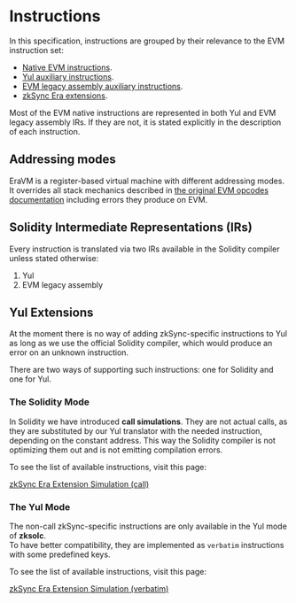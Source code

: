 # Instructions

In this specification, instructions are grouped by their relevance to the EVM instruction set:

- [Native EVM instructions](https://github.com/code-423n4/2023-10-zksync/blob/main/docs/VM%20Section/How%20compiler%20works/instructions/extensions/overview.md).
- [Yul auxiliary instructions](https://github.com/code-423n4/2023-10-zksync/blob/main/docs/VM%20Section/How%20compiler%20works/instructions/yul.md).
- [EVM legacy assembly auxiliary instructions](https://github.com/code-423n4/2023-10-zksync/blob/main/docs/VM%20Section/How%20compiler%20works/instructions/evmla.md).
- [zkSync Era extensions](https://github.com/code-423n4/2023-10-zksync/blob/main/docs/VM%20Section/How%20compiler%20works/instructions/extensions/overview.md).

Most of the EVM native instructions are represented in both Yul and EVM legacy assembly IRs. If they are not, it is
stated explicitly in the description of each instruction.

## Addressing modes

EraVM is a register-based virtual machine with different addressing modes.  
It overrides all stack mechanics described in [the original EVM opcodes documentation](https://www.evm.codes/) including
errors they produce on EVM.

## Solidity Intermediate Representations (IRs)

Every instruction is translated via two IRs available in the Solidity compiler unless stated otherwise:

1. Yul
2. EVM legacy assembly

## Yul Extensions

At the moment there is no way of adding zkSync-specific instructions to Yul as long as we use the official Solidity
compiler, which would produce an error on an unknown instruction.

There are two ways of supporting such instructions: one for Solidity and one for Yul.

### The Solidity Mode

In Solidity we have introduced **call simulations**. They are not actual calls, as they are substituted by our Yul
translator with the needed instruction, depending on the constant address. This way the Solidity compiler is not
optimizing them out and is not emitting compilation errors.

To see the list of available instructions, visit this page:

[zkSync Era Extension Simulation (call)](https://github.com/code-423n4/2023-10-zksync/blob/main/docs/VM%20Section/How%20compiler%20works/instructions/extensions/call.md)

### The Yul Mode

The non-call zkSync-specific instructions are only available in the Yul mode of **zksolc**.  
To have better compatibility, they are implemented as `verbatim` instructions with some predefined keys.

To see the list of available instructions, visit this page:

[zkSync Era Extension Simulation (verbatim)](https://github.com/code-423n4/2023-10-zksync/blob/main/docs/VM%20Section/How%20compiler%20works/instructions/extensions/verbatim.md)
